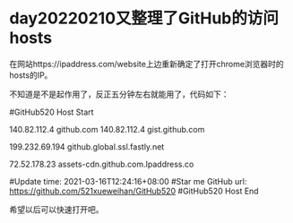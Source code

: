 # day20220210又整理了GitHub的访问hosts

在网站https://ipaddress.com/website上边重新确定了打开chrome浏览器时的hosts的IP。

不知道是不是起作用了，反正五分钟左右就能用了，代码如下：

#GitHub520 Host Start

140.82.112.4 github.com
140.82.112.4 gist.github.com

199.232.69.194 github.global.ssl.fastly.net

72.52.178.23 assets-cdn.github.com.Ipaddress.co

#Update time: 2021-03-16T12:24:16+08:00
#Star me GitHub url: https://github.com/521xueweihan/GitHub520
#GitHub520 Host End

希望以后可以快速打开吧。
